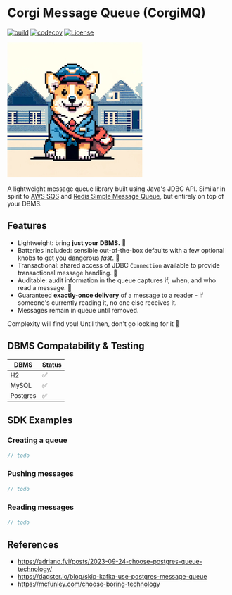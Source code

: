 # Corgi Message Queue (CorgiMQ) 
[![build](https://github.com/hailuand/corgio-mq/actions/workflows/maven.yaml/badge.svg)](https://github.com/hailuand/corgio-mq/actions/workflows/maven.yaml) [![codecov](https://codecov.io/github/hailuand/corgimq/graph/badge.svg?token=NYQYU42L1U)](https://codecov.io/github/hailuand/corgimq) [![License](https://img.shields.io/badge/License-Apache_2.0-blue.svg)](https://opensource.org/licenses/Apache-2.0)

![mascot.jpg](mascot.jpg)

A lightweight message queue library built using Java's JDBC API. Similar in spirit to [AWS SQS](https://aws.amazon.com/sqs/)
and [Redis Simple Message Queue](https://github.com/smrchy/rsmq), but entirely on top of your DBMS.

## Features
- Lightweight: bring **just your DBMS.** 🚀
- Batteries included: sensible out-of-the-box defaults with a few optional knobs to get you dangerous _fast_. 🔋
- Transactional: shared access of JDBC `Connection` available to provide transactional message handling. 🤝
- Auditable: audit information in the queue captures if, when, and who read a message. 🔎
- Guaranteed **exactly-once delivery** of a message to a reader - if someone's currently reading it, no one else receives it.
- Messages remain in queue until removed.

Complexity will find you! Until then, don't go looking for it 🐶   

## DBMS Compatability & Testing
| DBMS     | Status |
|----------|--------|
| H2       | ✅      |
| MySQL    | ✅      |
| Postgres | ✅      |

## SDK Examples
### Creating a queue

```java
// todo
```

### Pushing messages
```java
// todo
```

### Reading messages
```java
// todo
```

## References
- https://adriano.fyi/posts/2023-09-24-choose-postgres-queue-technology/
- https://dagster.io/blog/skip-kafka-use-postgres-message-queue
- https://mcfunley.com/choose-boring-technology
